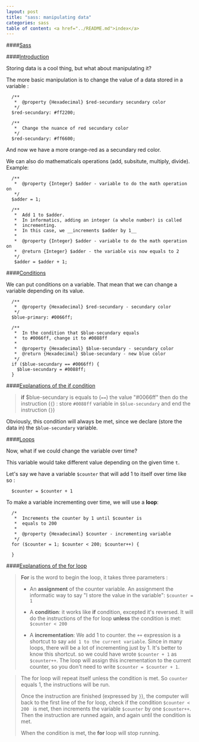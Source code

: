 ```yaml
---
layout: post
title: "sass: manipulating data"
categories: sass
table of content: <a href="../README.md">index</a>
---
```


####[Sass](#sass)

####[Introduction](#sass-introduction)

Storing data is a cool thing, but what about manipulating it?

The more basic manipulation is to change the value of a data stored in
a variable :

```
  /**
   *  @property {Hexadecimal} $red-secundary secundary color
   */
  $red-secundary: #ff2200;

  /**
   *  Change the nuance of red secundary color
   */
  $red-secundary: #ff6600;

```

And now we have a more orange-red as a secundary red color.

We can also do mathematicals operations (add, subsitute, multiply, divide).
Example:

```
  /**
   *  @property {Integer} $adder - variable to do the math operation on
   */
  $adder = 1;

  /**
   *  Add 1 to $adder.
   *  In informatics, adding an integer (a whole number) is called
   *  incrementing.
   *  In this case, we __increments $adder by 1__
   *
   *  @property {Integer} $adder - variable to do the math operation on
   *  @return {Integer} $adder - the variable vis now equals to 2
   */
   $adder = $adder + 1;
```


####[Conditions](#sass-conditions)

We can put conditions on a variable. That mean that we can change a variable
depending on its value.

```
  /**
   *  @property {Hexadecimal} $red-secundary - secundary color
   */
  $blue-primary: #0066ff;

  /**
   *  In the condition that $blue-secundary equals
   *  to #0066ff, change it to #0088ff
   *
   *  @property {Hexadecimal} $blue-secundary - secundary color
   *  @return {Hexadecimal} $blue-secundary - new blue color
   */
  if ($blue-secundary == #0066ff) {
    $blue-secundary = #0088ff;
  }
```

####[Explanations of the if condition](#sass-explanations-if)

> __if__ $blue-secundary is equals to (``==``)  the value "#0066ff" 
> then do the instruction (``{``) :
> store ``#0088ff`` variable in ``$blue-secundary`` and
> end the instruction (``}``)

Obviously, this condition will always be met, since we declare (store the data in)
the ``$blue-secundary`` variable.

####[Loops](#sass-loops)

Now, what if we could change the variable over time?

This variable would take different value depending
on the given time ``t``.

Let's say we have a variable ``$counter`` that will add 1 to itself
over time like so :

```
  $counter = $counter + 1
```

To make a variable incrementing over time, we will use a __loop__:

```
  /*
   *  Increments the counter by 1 until $counter is
   *  equals to 200
   *
   *  @property {Hexadecimal} $counter - incrementing variable
   */
  for ($counter = 1; $counter < 200; $counter++) {

  }
```

####[Explanations of the for loop](#sass-explanations-for)

> __For__ is the word to begin the loop,
> it takes three parameters :
>
>   + An __assignment__ of the counter variable. An assignment the informatic way to say
>     "I store the value in the variable": ``$counter = 1``
>
>   + A __condition__: it works like __if__ condition, excepted it's reversed.
>     It will do the instructions of the for loop __unless__ the condition is met:
>     ``$counter < 200 ``
>
>   + A __incrementation__: We add 1 to counter. the ``++`` expression is a shortcut to say
>     ``add 1 to the current variable``.
>     Since in many loops, there will be a lot of incrementing just by 1.
>     It's better to know this shortcut.
>     so we could have wrote ``$counter + 1`` as ``$counter++``.
>     The loop will assign this incrementation to the current counter, so you don't need
>     to write ``$counter = $counter + 1``.

> The for loop will repeat itself unless the condition is met.
> So ``counter`` equals 1, the instructions will be run.
>
> Once the instruction are finished (expressed by ``}``), the computer will back to the first line
> of the for loop, check if the condition ``$counter < 200 `` is met, then increments the variable ``$counter``
> by one ``$counter++``. Then the instruction are runned again, and again until the condition is met.
>
> When the condition is met, the __for__ loop will stop running.


